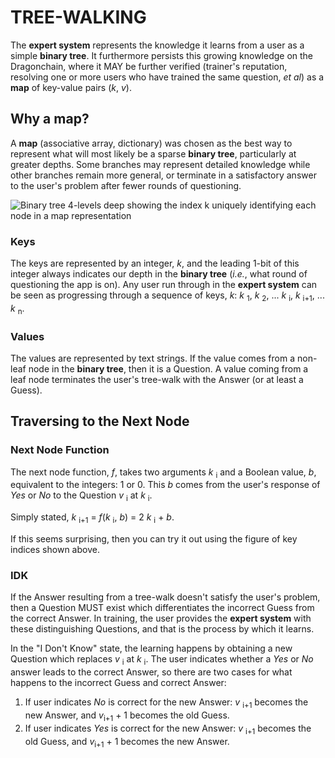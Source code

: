 # TREE-WALKING

The **expert system** represents the knowledge it learns from a user as a simple **binary tree**. It furthermore persists this growing knowledge on the Dragonchain, where it MAY be further verified (trainer's reputation, resolving one or more users who have trained the same question, _et al_) as a **map** of key-value pairs (_k_, _v_).

## Why a map?

A **map** (associative array, dictionary) was chosen as the best way to represent what will most likely be a sparse **binary tree**, particularly at greater depths. Some branches may represent detailed knowledge while other branches remain more general, or terminate in a satisfactory answer to the user's problem after fewer rounds of questioning.

![Binary tree 4-levels deep showing the index k uniquely identifying each node in a map representation](https://github.com/derekharmon/flutter_expert_system/raw/master/docs/figures/BinaryTree.png)

### Keys

The keys are represented by an integer, _k_, and the leading 1-bit of this integer always indicates our depth in the **binary tree** (_i.e._, what round of questioning the app is on). Any user run through in the **expert system** can be seen as progressing through a sequence of keys, _k_: _k_ <sub>1</sub>, _k_ <sub>2</sub>, ... _k_ <sub>i</sub>, _k_ <sub>i+1</sub>, ... _k_ <sub>n</sub>.

### Values

The values are represented by text strings. If the value comes from a non-leaf node in the **binary tree**, then it is a Question. A value coming from a leaf node terminates the user's tree-walk with the Answer (or at least a Guess).

## Traversing to the Next Node

### Next Node Function

The next node function, _f_, takes two arguments _k_ <sub>i</sub> and a Boolean value, _b_, equivalent to the integers: 1 or 0. This _b_ comes from the user's response of _Yes_ or _No_ to the Question _v_ <sub>i</sub> at _k_ <sub>i</sub>.

Simply stated, _k_ <sub>i+1</sub> = _f_(_k_ <sub>i</sub>, _b_) = 2 _k_ <sub>i</sub> + _b_.

If this seems surprising, then you can try it out using the figure of key indices shown above. 

### IDK

If the Answer resulting from a tree-walk doesn't satisfy the user's problem, then a Question MUST exist which differentiates the incorrect Guess from the correct Answer. In training, the user provides the **expert system** with these distinguishing Questions, and that is the process by which it learns.

In the "I Don't Know" state, the learning happens by obtaining a new Question which replaces _v_ <sub>i</sub> at _k_ <sub>i</sub>. The user indicates whether a _Yes_ or _No_ answer leads to the correct Answer, so there are two cases for what happens to the incorrect Guess and correct Answer:

1. If user indicates _No_ is correct for the new Answer: _v_ <sub>i+1</sub> becomes the new Answer, and _v_<sub>i+1</sub> + 1 becomes the old Guess.
2. If user indicates _Yes_ is correct for the new Answer: _v_ <sub>i+1</sub> becomes the old Guess, and _v_<sub>i+1</sub> + 1 becomes the new Answer. 


